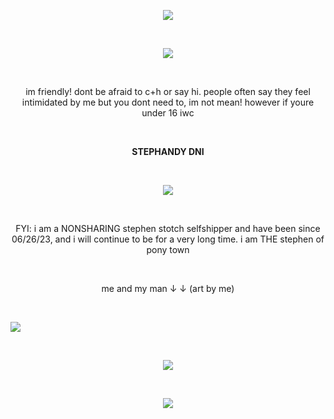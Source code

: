 <p align="center"> <img src="https://komarev.com/ghpvc/?username=stephenstotch&color=red"> </p>
<br>

<p align="center"> <img src="https://spotify-github-profile.kittinanx.com/api/view?uid=31ygin2226l7mc6jtqwyftlv6zoa&cover_image=true&theme=default&show_offline=false&background_color=5a1c00&interchange=false&bar_color=ff4015&bar_color_cover=false)](https://github.com/kittinan/spotify-github-profile"> </p>
<br>
<p align="center">im friendly! dont be afraid to c+h or say hi. people often say they feel intimidated by me but you dont need to, im not mean! however if youre under 16 iwc</p>
<br>
<p align="center"> <b>STEPHANDY DNI</b> </p>
<br>
<p align="center"><img src="https://files.catbox.moe/qzyin0.png"></p>
<br>
<p align="center">FYI: i am a NONSHARING stephen stotch selfshipper and have been since 06/26/23, and i will continue to be for a very long time. i am THE stephen of pony town</p>
<br>
<p align="center">me and my man ↓ ↓ (art by me)</p>
<br>

![](https://files.catbox.moe/3kh4de.png)

<br>
<p align="center"><img src="https://files.catbox.moe/wwjkwe.png"></p>
<br>
<p align="center"><img src="https://files.catbox.moe/lyh4ha.png"></p>
